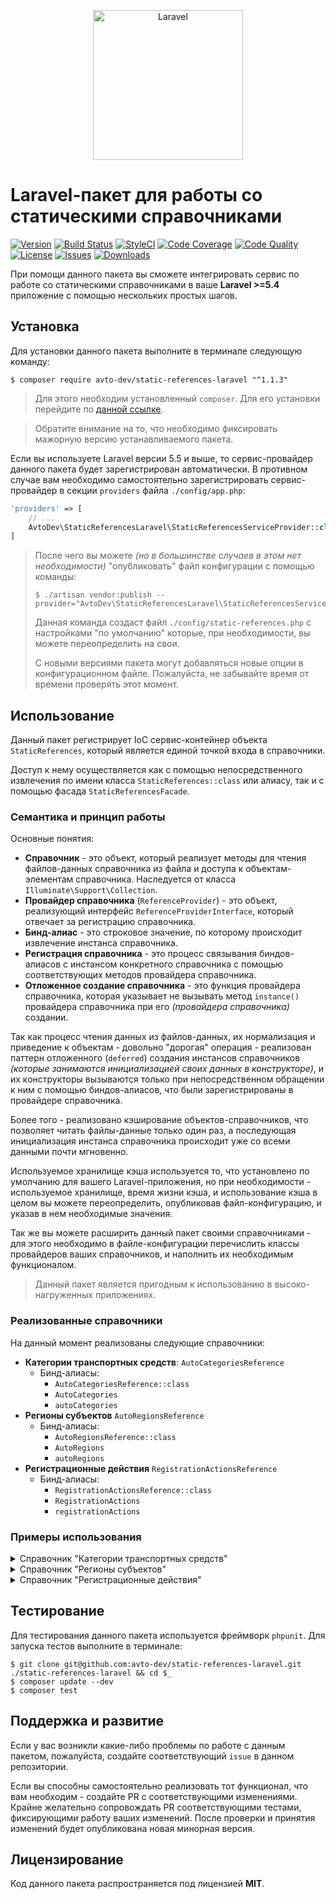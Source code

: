 <p align="center">
  <img src="https://laravel.com/assets/img/components/logo-laravel.svg" alt="Laravel" width="240" />
</p>

# Laravel-пакет для работы со статическими справочниками

[![Version][badge_version]][link_packagist]
[![Build Status][badge_build_status]][link_build_status]
[![StyleCI][badge_styleci]][link_styleci]
[![Code Coverage][badge_coverage]][link_build]
[![Code Quality][badge_quality]][link_build]
[![License][badge_license]][link_license]
[![Issues][badge_issues]][link_issues]
[![Downloads][badge_downloads]][link_packagist]

При помощи данного пакета вы сможете интегрировать сервис по работе со статическими справочниками в ваше **Laravel >=5.4** приложение с помощью нескольких простых шагов.

## Установка

Для установки данного пакета выполните в терминале следующую команду:

```shell
$ composer require avto-dev/static-references-laravel "^1.1.3"
```

> Для этого необходим установленный `composer`. Для его установки перейдите по [данной ссылке][getcomposer].

> Обратите внимание на то, что необходимо фиксировать мажорную версию устанавливаемого пакета.

Если вы используете Laravel версии 5.5 и выше, то сервис-провайдер данного пакета будет зарегистрирован автоматически. В противном случае вам необходимо самостоятельно зарегистрировать сервис-провайдер в секции `providers` файла `./config/app.php`:

```php
'providers' => [
    // ...
    AvtoDev\StaticReferencesLaravel\StaticReferencesServiceProvider::class,
]
```

> После чего вы можете *(но в большинстве случаев в этом нет необходимости)* "опубликовать" файл конфигурации с помощью команды:
> 
> ```shell
> $ ./artisan vendor:publish --provider="AvtoDev\StaticReferencesLaravel\StaticReferencesServiceProvider"
> ```
> 
> Данная команда создаст файл `./config/static-references.php` с настройками "по умолчанию" которые, при необходимости, вы можете переопределить на свои.
> 
> С новыми версиями пакета могут добавляться новые опции в конфигурационном файле. Пожалуйста, не забывайте время от времени проверять этот момент.

## Использование

Данный пакет регистрирует IoC сервис-контейнер объекта `StaticReferences`, который является единой точкой входа в справочники.

Доступ к нему осуществляется как с помощью непосредственного извлечения по имени класса `StaticReferences::class` или алиасу, так и с помощью фасада `StaticReferencesFacade`.

### Семантика и принцип работы

Основные понятия:

 * **Справочник** - это объект, который реализует методы для чтения файлов-данных справочника из файла и доступа к объектам-элементам справочника. Наследуется от класса `Illuminate\Support\Collection`.
 * **Провайдер справочника** (`ReferenceProvider`) - это объект, реализующий интерфейс `ReferenceProviderInterface`, который отвечает за регистрацию справочника.
 * **Бинд-алиас** - это строковое значение, по которому происходит извлечение инстанса справочника.
 * **Регистрация справочника** - это процесс связывания биндов-алиасов с инстансом конкретного справочника с помощью соответствующих методов провайдера справочника.
 * **Отложенное создание справочника** - это функция провайдера справочника, которая указывает не вызывать метод `instance()` провайдера справочника при его *(провайдера справочника)* создании.

Так как процесс чтения данных из файлов-данных, их нормализация и приведение к объектам - довольно "дорогая" операция - реализован паттерн отложенного (`deferred`) создания инстансов справочников *(которые занимаются инициализацией своих данных в конструкторе)*, и их конструкторы вызываются только при непосредственном обращении к ним с помощью биндов-алиасов, что были зарегистрированы в провайдере справочника.

Более того - реализовано кэширование объектов-справочников, что позволяет читать файлы-данные только один раз, а последующая инициализация инстанса справочника происходит уже со всеми данными почти мгновенно.

Используемое хранилище кэша используется то, что установлено по умолчанию для вашего Laravel-приложения, но при необходимости - используемое хранилище, время жизни кэша, и использование кэша в целом вы можете переопределить, опубликовав файл-конфигурацию, и указав в нем необходимые значения.

Так же вы можете расширить данный пакет своими справочниками - для этого необходимо в файле-конфигурации перечислить классы провайдеров ваших справочников, и наполнить их необходимым функционалом.

> Данный пакет является пригодным к использованию в высоко-нагруженных приложениях.

### Реализованные справочники

На данный момент реализованы следующие справочники:

 * **Категории транспортных средств**: `AutoCategoriesReference`
   * Бинд-алиасы:
     * `AutoCategoriesReference::class`
     * `AutoCategories`
     * `autoCategories`
 * **Регионы субъектов** `AutoRegionsReference`
   * Бинд-алиасы: 
     * `AutoRegionsReference::class`
     * `AutoRegions`
     * `autoRegions`
 * **Регистрационные действия** `RegistrationActionsReference`
   * Бинд-алиасы:
     * `RegistrationActionsReference::class`
     * `RegistrationActions`
     * `registrationActions`

### Примеры использования

<details>
  <summary>Справочник "Категории транспортных средств"</summary>
  
```php
<?php

use AvtoDev\StaticReferencesLaravel\StaticReferences;
use AvtoDev\StaticReferencesLaravel\References\AutoCategories\AutoCategoryEntry;
use AvtoDev\StaticReferencesLaravel\References\AutoCategories\AutoCategoriesReference;

// Извлекаем инстанс статических справочников из IoC Laravel
/** @var AutoCategoriesReference $auto_categories */
$auto_categories = app(StaticReferences::class)->make(AutoCategoriesReference::class);

// Перебираем все категории ТС
$auto_categories->each(function (AutoCategoryEntry $category) {
    $category->getCode();
    $category->getDescription();
});

// Получаем коды всех категорий одним массивом
$codes = $auto_categories->pluck('code')->toArray(); // === ['A', 'B1', 'B', ...];

// Получаем массив вида '%код_категории% => %её_описание%'
$map = $auto_categories->mapWithKeys(function (AutoCategoryEntry $category) {
    return [$category->getCode() => $category->getDescription()];
})->all();

// Проверяем наличие категории по коду
$auto_categories->hasCode('B1'); // true
$auto_categories->hasCode('A9'); // false

// Получаем объект категории по его коду
$category_b1 = $auto_categories->getByCode('B1');
/*
AvtoDev\StaticReferencesLaravel\References\AutoCategories\AutoCategoryEntry {
  #code: "B1"
  #description: "Трициклы"
}
*/
```
</details>

<details>
  <summary>Справочник "Регионы субъектов"</summary>
  
```php
<?php

use AvtoDev\StaticReferencesLaravel\StaticReferences;
use AvtoDev\StaticReferencesLaravel\References\AutoRegions\AutoRegionEntry;
use AvtoDev\StaticReferencesLaravel\References\AutoRegions\AutoRegionsReference;

/** @var AutoRegionsReference $auto_regions */
$auto_regions = app(StaticReferences::class)->make(AutoRegionsReference::class);

// Перебираем все регионы субъектов
$auto_regions->each(function (AutoRegionEntry $region) {
    $region->getRegionCode(); // код субъекта РФ
    $region->getAutoCodes(); // автомобильные коды (коды ГИБДД)
    $region->getIso31662(); // код региона по стандарту ISO-31662
    $region->getOkato(); // код региона по ОКАТО
    $region->getShortTitles(); // варианты короткого наименования региона
    $region->getTitle(); // заголовок региона
    $region->getType(); // тип (республика/край/и т.д.)
});

// Получаем заголовки всех регионов одним массивом
$titles = $auto_regions->pluck('title')->toArray(); // === ['Республика Адыгея', 'Республика Алтай', ...];

// Получаем массив вида '%название_региона% => [%его_гибдд_коды%]'
$map = $auto_regions->mapWithKeys(function (AutoRegionEntry $region) {
    return [$region->getTitle() => $region->getAutoCodes()];
})->all();

// Получаем объект региона по его заголовку
$moscow_region = $auto_regions->getByTitle('Москва');
/*
AvtoDev\StaticReferencesLaravel\References\AutoRegions\AutoRegionEntry {
  #title: "Москва"
  #short_titles: array:2 [
    0 => "Москва"
    1 => "МСК"
  ]
  #region_code: 77
  #auto_codes: array:8 [
    0 => 77
    1 => 97
    2 => 99
    3 => 177
    4 => 197
    5 => 199
    6 => 799
    7 => 777
  ]
  #okato: "45"
  #iso_31662: "RU-MOW"
  #type: "Город федерального значения"
}
*/

$auto_regions->hasAutoCode(177); // true
$auto_regions->hasAutoCode(666); // false
```
</details>

<details>
  <summary>Справочник "Регистрационные действия"</summary>
  
```php
<?php

use AvtoDev\StaticReferencesLaravel\StaticReferences;
use AvtoDev\StaticReferencesLaravel\References\RegistrationActions\RegistrationActionEntry;
use AvtoDev\StaticReferencesLaravel\References\RegistrationActions\RegistrationActionsReference;

/** @var RegistrationActionsReference $reg_actions */
$reg_actions = app(StaticReferences::class)->make(RegistrationActionsReference::class);

// Перебираем все регистрационные действия
$reg_actions->each(function (RegistrationActionEntry $reg_action) {
    $reg_action->getCodes(); // коды регистрационного действия
    $reg_action->getDescription(); // описание регистрационного действия
});

// Получаем описания всех регистрационных действий одним массивом
$descriptions = $reg_actions->pluck('description')->toArray(); // === ['Первичная регистрация', ...];

// Получаем массив вида '%описание_рег_действия% => [%его_коды%]'
$map = $reg_actions->mapWithKeys(function (RegistrationActionEntry $reg_action) {
    return [$reg_action->getDescription() => $reg_action->getCodes()];
})->all();

// Получаем объект категории по его заголовку
$reg_action = $reg_actions->getByCode(11); // Первичная регистрация
/*
AvtoDev\StaticReferencesLaravel\References\RegistrationActions\RegistrationActionEntry {
  #codes: array:1 [
    0 => 11
  ]
  #description: "Первичная регистрация"
}
*/

$reg_actions->hasCode(11); // true
$reg_actions->hasCode(666); // false
```
</details>

## Тестирование

Для тестирования данного пакета используется фреймворк `phpunit`. Для запуска тестов выполните в терминале:

```shell
$ git clone git@github.com:avto-dev/static-references-laravel.git ./static-references-laravel && cd $_
$ composer update --dev
$ composer test
```

## Поддержка и развитие

Если у вас возникли какие-либо проблемы по работе с данным пакетом, пожалуйста, создайте соответствующий `issue` в данном репозитории.

Если вы способны самостоятельно реализовать тот функционал, что вам необходим - создайте PR с соответствующими изменениями. Крайне желательно сопровождать PR соответствующими тестами, фиксирующими работу ваших изменений. После проверки и принятия изменений будет опубликована новая минорная версия.

## Лицензирование

Код данного пакета распространяется под лицензией **MIT**.

[badge_version]:https://img.shields.io/packagist/v/avto-dev/static-references-laravel.svg?style=flat&maxAge=30
[badge_license]:https://img.shields.io/packagist/l/avto-dev/static-references-laravel.svg?style=flat&maxAge=30
[badge_build_status]:https://scrutinizer-ci.com/g/avto-dev/static-references-laravel/badges/build.png?b=master
[badge_styleci]:https://styleci.io/repos/107638384/shield?style=flat
[badge_coverage]:https://scrutinizer-ci.com/g/avto-dev/static-references-laravel/badges/coverage.png?b=master
[badge_quality]:https://scrutinizer-ci.com/g/avto-dev/static-references-laravel/badges/quality-score.png?b=master
[badge_issues]:https://img.shields.io/github/issues/avto-dev/static-references-laravel.svg?style=flat&maxAge=30
[badge_downloads]:https://img.shields.io/packagist/dt/avto-dev/static-references-laravel.svg?style=flat&maxAge=30
[link_packagist]:https://packagist.org/packages/avto-dev/static-references-laravel
[link_styleci]:https://styleci.io/repos/107638384/
[link_license]:https://github.com/avto-dev/static-references-laravel/blob/master/LICENSE
[link_build]:https://scrutinizer-ci.com/g/avto-dev/static-references-laravel
[link_build_status]:https://scrutinizer-ci.com/g/avto-dev/static-references-laravel/build-status/master
[link_issues]:https://github.com/avto-dev/static-references-laravel/issues
[getcomposer]:https://getcomposer.org/download/
